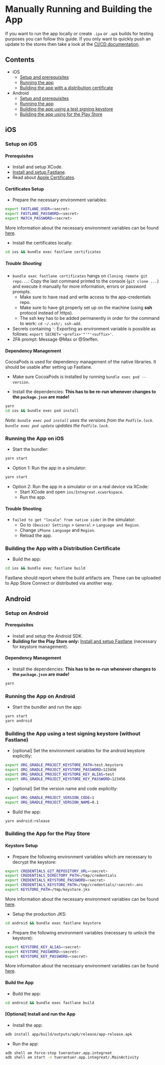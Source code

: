 # Manually Running and Building the App
If you want to run the app locally or create `.ipa` or `.apk` builds for testing purposes you can follow this guide.
If you only want to quickly push an update to the stores then take a look at the [CI/CD documentation](08-cicd.md#triggering-a-build-in-ci).

## Contents
* iOS
    * [Setup and prerequisites](#setup-on-ios)
    * [Running the app](#running-the-app-on-ios)
    * [Building the app with a distribution certificate](#building-the-app-with-a-distribution-certificate)
* Android
    * [Setup and prerequisites](#setup-on-android)
    * [Running the app](#running-the-app-on-android)
    * [Building the app using a test signing keystore](#building-the-app-using-a-test-signing-keystore-without-fastlane)
    * [Building the app using for the Play Store](#building-the-app-for-the-play-store)

## iOS
### Setup on iOS
#### Prerequisites
* Install and setup XCode.
* [Install and setup Fastlane](08-cicd.md#fastlane-setup).
* Read about [Apple Certificates](10-apple-certifcates.md).

#### Certificates Setup
* Prepare the necessary environment variables:
```bash
export FASTLANE_USER=<secret>
export FASTLANE_PASSWORD=<secret>
export MATCH_PASSWORD=<secret>
```

More information about the necessary environment variables can be found [here](08-cicd.md#environment-variables-and-dependencies).

* Install the certificates locally:
```bash
cd ios && bundle exec fastlane certificates
```

##### Trouble Shooting
* `bundle exec fastlane certificates` hangs on `Cloning remote git repo...`:
Copy the last command printed to the console (`git clone ...`) and execute it manually for more information, errors or password prompts.
    * Make sure to have read and write access to the app-credentials repo.
    * Make sure to have git properly set up on the machine (using **ssh** protocol instead of https).
    * The ssh key has to be added permanently in order for the command to work: `cd ~/.ssh/; ssh-add`.
* Secrets containing `'`: Exporting as environment variable is possible as follows: `export SECRET='<prefix>'"'"'<suffix>'`.
* 2FA prompt: Message @Max or @Steffen.

#### Dependency Management
CocoaPods is used for dependency management of the native libraries.
It should be usable after setting up Fastlane.

* Make sure CocoaPods is installed by running `bundle exec pod --version`.

* Install the dependencies:
**This has to be re-run whenever changes to the `package.json` are made!**
```bash
yarn
cd ios && bundle exec pod install
```

*Note: `bundle exec pod install` uses the versions from the `Podfile.lock`.
`bundle exec pod update` updates the `Podfile.lock`.*

### Running the App on iOS
* Start the bundler:
```bash
yarn start
```

* Option 1: Run the app in a simulator:
```bash
yarn start
```

* Option 2: Run the app in a simulator or on a real device via XCode:
    * Start XCode and open `ios/Integreat.xcworkspace`.
    * Run the app.
    
#### Trouble Shooting
* `Failed to get "locale" from native side!` in the simulator:
    * Go to `(Device) Settings` > `General` > `Language and Region`.
    * Change `iPhone Language` and `Region`.
    * Reload the app.

### Building the App with a Distribution Certificate
* Build the app:
```bash
cd ios && bundle exec fastlane build
```

Fastlane should report where the build artifacts are. These can be uploaded to App Store Connect or distributed via another way.

## Android
### Setup on Android
#### Prerequisites
* Install and setup the Android SDK.
* **Building for the Play Store only:** [Install and setup Fastlane](08-cicd.md#fastlane-setup) (necessary for keystore management).

#### Dependency Management
* Install the dependencies:
**This has to be re-run whenever changes to the `package.json` are made!**
```bash
yarn
```

### Running the App on Android
* Start the bundler and run the app:
```bash
yarn start
yarn android
```

### Building the App using a test signing keystore (without Fastlane)
* [optional] Set the environment variables for the android keystore explicitly:
```bash
export ORG_GRADLE_PROJECT_KEYSTORE_PATH=test.keystore
export ORG_GRADLE_PROJECT_KEYSTORE_PASSWORD=123456
export ORG_GRADLE_PROJECT_KEYSTORE_KEY_ALIAS=test
export ORG_GRADLE_PROJECT_KEYSTORE_KEY_PASSWORD=123456
```

* [optional] Set the version name and code explicitly:
```bash
export ORG_GRADLE_PROJECT_VERSION_CODE=1
export ORG_GRADLE_PROJECT_VERSION_NAME=0.1
```
* Build the app:
```bash
yarn android:release
```

### Building the App for the Play Store
#### Keystore Setup
* Prepare the following environment variables which are necessary to decrypt the keystore:
```bash
export CREDENTIALS_GIT_REPOSITORY_URL=<secret>
export CREDENTIALS_DIRECTORY_PATH=/tmp/credentials
export CREDENTIALS_KEYSTORE_PASSWORD=<secret>
export CREDENTIALS_KEYSTORE_PATH=/tmp/credentials/<secret>.enc
export KEYSTORE_PATH=/tmp/keystore.jks
```

More information about the necessary environment variables can be found [here](08-cicd.md#environment-variables-and-dependencies).

* Setup the production JKS:
```bash
cd android && bundle exec fastlane keystore
```

* Prepare the following environment variables (necessary to unlock the keystore):
```bash
export KEYSTORE_KEY_ALIAS=<secret>
export KEYSTORE_PASSWORD=<secret>
export KEYSTORE_KEY_PASSWORD=<secret>
```

More information about the necessary environment variables can be found [here](08-cicd.md#environment-variables-and-dependencies).

#### Build the App
* Build the app:
```bash
cd android && bundle exec fastlane build
```

#### [Optional] Install and run the App
* Install the app:
```bash
adb install app/build/outputs/apk/release/app-release.apk
```

* Run the app:
```bash
adb shell am force-stop tuerantuer.app.integreat
adb shell am start -n tuerantuer.app.integreat/.MainActivity
```

